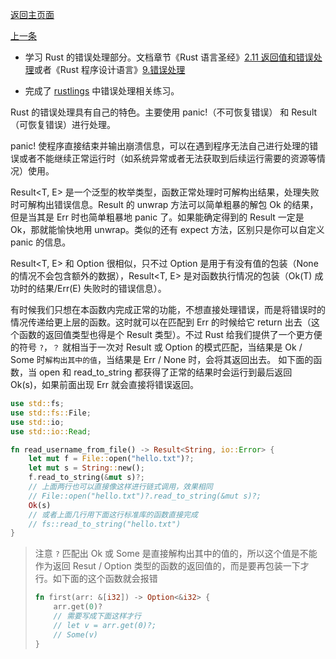 [返回主页面](../README.md)

[上一条](20230330.md)

- 学习 Rust 的错误处理部分。文档章节《Rust 语言圣经》[2.11 返回值和错误处理](https://course.rs/basic/result-error/intro.html)或者《Rust 程序设计语言》[9.错误处理](https://kaisery.github.io/trpl-zh-cn/ch09-00-error-handling.html)

- 完成了 [rustlings](https://github.com/LearningOS/rust-rustlings-creatoy) 中错误处理相关练习。

Rust 的错误处理具有自己的特色。主要使用 panic!（不可恢复错误） 和 Result （可恢复错误）进行处理。

panic! 使程序直接结束并输出崩溃信息，可以在遇到程序无法自己进行处理的错误或者不能继续正常运行时（如系统异常或者无法获取到后续运行需要的资源等情况）使用。

Result<T, E> 是一个泛型的枚举类型，函数正常处理时可解构出结果，处理失败时可解构出错误信息。Result 的 unwrap 方法可以简单粗暴的解包 Ok 的结果，但是当其是 Err 时也简单粗暴地 panic 了。如果能确定得到的 Result 一定是 Ok，那就能愉快地用 unwrap。类似的还有 expect 方法，区别只是你可以自定义 panic 的信息。

Result<T, E> 和 Option<T> 很相似，只不过 Option<T> 是用于有没有值的包装（None 的情况不会包含额外的数据），Result<T, E> 是对函数执行情况的包装（Ok(T) 成功时的结果/Err(E) 失败时的错误信息）。

有时候我们只想在本函数内完成正常的功能，不想直接处理错误，而是将错误时的情况传递给更上层的函数。这时就可以在匹配到 Err 的时候给它 return 出去（这个函数的返回值类型也得是个 Result 类型）。不过 Rust 给我们提供了一个更方便的符号 `?`，`？` 就相当于一次对 Result 或 Option 的模式匹配，当结果是 Ok / Some 时`解构出其中的值`，当结果是 Err / None 时，会将其返回出去。
如下面的函数，当 open 和 read_to_string 都获得了正常的结果时会运行到最后返回 Ok(s)，如果前面出现 Err 就会直接将错误返回。
```rust
use std::fs;
use std::fs::File;
use std::io;
use std::io::Read;

fn read_username_from_file() -> Result<String, io::Error> {
    let mut f = File::open("hello.txt")?;
    let mut s = String::new();
    f.read_to_string(&mut s)?;
	// 上面两行也可以直接像这样进行链式调用，效果相同
	// File::open("hello.txt")?.read_to_string(&mut s)?;
    Ok(s)
	// 或者上面几行用下面这行标准库的函数直接完成
	// fs::read_to_string("hello.txt")
}
```

> 注意 `?` 匹配出 Ok 或 Some 是直接解构出其中的值的，所以这个值是不能作为返回 Resut / Option 类型的函数的返回值的，而是要再包装一下才行。如下面的这个函数就会报错
> ```rust
> fn first(arr: &[i32]) -> Option<&i32> {
>     arr.get(0)?
>     // 需要写成下面这样才行
>     // let v = arr.get(0)?;
>     // Some(v)
> }
> ```
